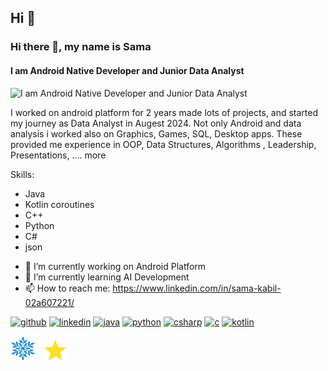 ## Hi 👋

### Hi there 👋, my name is Sama
#### I am Android Native Developer and Junior Data Analyst
![I am Android Native Developer and Junior Data Analyst](https://media.licdn.com/dms/image/v2/D4D03AQHcXpcx4fVhCQ/profile-displayphoto-shrink_800_800/profile-displayphoto-shrink_800_800/0/1672960254080?e=1730937600&v=beta&t=v6RRn4974ye34FQ5Ao-LJM-OX7_o-EPekC5Q9UGZqYQ)

I worked on android platform for 2 years made lots of projects, and started my journey as Data Analyst in Augest 2024. 
Not only Android and data analysis i worked also on Graphics, Games, SQL, Desktop apps.
These provided me experience in OOP, Data Structures, Algorithms , Leadership, Presentations, .... more

Skills: 
* Java
* Kotlin coroutines
* C++
* Python
* C#
* json

- 🔭 I’m currently working on Android Platform 
- 🌱 I’m currently learning AI Development 
- 📫 How to reach me: https://www.linkedin.com/in/sama-kabil-02a607221/ 

[<img src='https://cdn.jsdelivr.net/npm/simple-icons@3.0.1/icons/github.svg' alt='github' height='40'>](https://github.com/samaAhmedKabil)  [<img src='https://cdn.jsdelivr.net/npm/simple-icons@3.0.1/icons/linkedin.svg' alt='linkedin' height='40'>](https://www.linkedin.com/in/sama-kabil-02a607221/)  [<img src='https://cdn.jsdelivr.net/npm/simple-icons@3.0.1/icons/java.svg' alt='java' height='40'>](https://cdn-icons-png.flaticon.com/512/5968/5968350.png)  [<img src='https://cdn.jsdelivr.net/npm/simple-icons@3.0.1/icons/python.svg' alt='python' height='40'>](https://cdn-icons-png.flaticon.com/512/5968/5968350.png)  [<img src='https://cdn.jsdelivr.net/npm/simple-icons@3.0.1/icons/csharp.svg' alt='csharp' height='40'>](https://cdn-icons-png.flaticon.com/512/5968/5968350.png)  [<img src='https://cdn.jsdelivr.net/npm/simple-icons@3.0.1/icons/c.svg' alt='c' height='40'>](https://cdn-icons-png.flaticon.com/512/5968/5968350.png)  [<img src='https://cdn.jsdelivr.net/npm/simple-icons@3.0.1/icons/kotlin.svg' alt='kotlin' height='40'>](https://cdn-icons-png.flaticon.com/512/5968/5968350.png)  

<a href='https://archiveprogram.github.com/'><img src='https://raw.githubusercontent.com/acervenky/animated-github-badges/master/assets/acbadge.gif' width='40' height='40'></a> <a href='https://stars.github.com/'><img src='https://raw.githubusercontent.com/acervenky/animated-github-badges/master/assets/starbadge.gif' width='35' height='35'></a> 

















